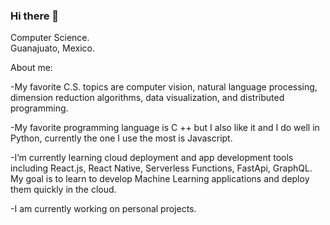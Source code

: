 ### Hi there 👋

Computer Science.  
Guanajuato, Mexico.

About me:

-My favorite C.S. topics are computer vision, natural language processing, dimension reduction algorithms, data visualization, and distributed programming.

-My favorite programming language is C ++ but I also like it and I do well in Python, currently the one I use the most is Javascript.

-I’m currently learning cloud deployment and app development tools including React.js, React Native, Serverless Functions, FastApi, GraphQL. My goal is to learn to develop Machine Learning applications and deploy them quickly in the cloud.

-I am currently working on personal projects.

